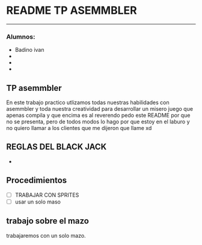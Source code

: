 # README TP ASEMMBLER
---
### Alumnos:
  - Badino ivan
  - 
  -
  -

  
## TP asemmbler 

En este trabajo practico utlizamos todas nuestras habilidades con asemmbler y toda nuestra creatividad para desarrollar un misero juego que apenas compila y que encima es al reverendo pedo este README por que no se presenta, pero de todos modos lo  hago por que estoy en el laburo y no quiero llamar a los clientes que me dijeron que llame xd 

## REGLAS DEL BLACK JACK
  - 


## Procedimientos
- [ ] TRABAJAR CON SPRITES
- [ ] usar un solo maso

## trabajo sobre el mazo

trabajaremos con un solo mazo.
